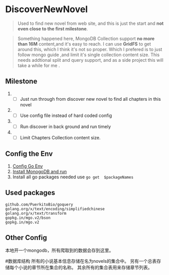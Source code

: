 # DiscoverNewNovel

> Used to find new novel from web site, and this is just the start and <b>not even close to the first milestone</b>. 

> Something happened here, MongoDB Collection support **no more than 16M** content,and it's easy to reach. I can use **GridFS** to get around this, which I think it's not so proper. Which I prefered is to just follow mongo guide ,and limit it's single collection content size. This needs addtional split and query support, and as a side project this will take a while for me .

## Milestone
1. - [ ] Just run through from discover new novel to find all chapters in this novel
2. - [ ] Use config file instead of hard coded config
3. - [ ] Run discover in back ground and run timely
4. - [ ] Limit Chapters Collection content size.

## Config the Env
1. [Config Go Env](https://golang.org/doc/install)
2. [Install MonogoDB and run](https://docs.mongodb.com/manual/installation/)
3. Install all go packages needed use ```go get  $packageNames```

## Used packages
```
github.com/PuerkitoBio/goquery
golang.org/x/text/encoding/simplifiedchinese
golang.org/x/text/transform
gopkg.in/mgo.v2/bson
gopkg.in/mgo.v2
```

## Other Config
本地开一个mongodb，所有爬取到的数据会存到这里。

#数据库结构
所有的小说基本信息存储在名为novels的集合中。
另有一个总表存储每个小说的章节所在集合的名称。
其余所有的集合表用来存储章节列表。